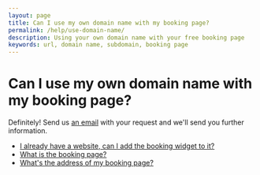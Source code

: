 ```yaml
---
layout: page
title: Can I use my own domain name with my booking page?
permalink: /help/use-domain-name/
description: Using your own domain name with your free booking page
keywords: url, domain name, subdomain, booking page
---
```


# Can I use my own domain name with my booking page?

Definitely! Send us [an email](mailto:support@appointmentguru.co) with your request and we'll send you further information.

* [I already have a website, can I add the booking widget to it?](/help/booking-widget)
* [What is the booking page?](/help/booking-page)
* [What's the address of my booking page?](/help/address-of-booking-page)
